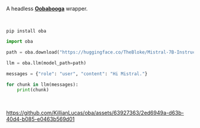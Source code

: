 A headless [**Oobabooga**](https://github.com/oobabooga/text-generation-webui) wrapper.

<br>

```shell
pip install oba
```

```python
import oba

path = oba.download("https://huggingface.co/TheBloke/Mistral-7B-Instruct-v0.1-GGUF/blob/main/mistral-7b-instruct-v0.1.Q3_K_S.gguf")

llm = oba.llm(model_path=path)
```

```python
messages = {"role": "user", "content": "Hi Mistral."}

for chunk in llm(messages):
    print(chunk)
```

<br>

https://github.com/KillianLucas/oba/assets/63927363/2ed6949a-d63b-40d4-b085-e0463b569d01
